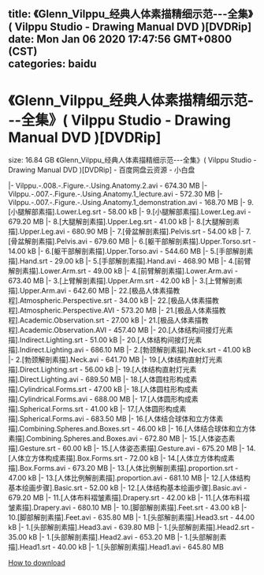 
title: 《Glenn_Vilppu_经典人体素描精细示范---全集》( Vilppu Studio - Drawing Manual DVD )[DVDRip]
date: Mon Jan 06 2020 17:47:56 GMT+0800 (CST)    
categories: baidu
---

# 《Glenn_Vilppu_经典人体素描精细示范---全集》( Vilppu Studio - Drawing Manual DVD )[DVDRip]
size: 16.84 GB
 《Glenn_Vilppu_经典人体素描精细示范---全集》( Vilppu Studio - Drawing Manual DVD )[DVDRip] - 百度网盘云资源 - 小白盘
 
|- Vilppu.-.008.-.Figure.-.Using.Anatomy.2.avi - 674.30 MB
|- Vilppu.-.007.-.Figure.-.Using.Anatomy.1_lecture.avi - 572.30 MB
|- Vilppu.-.007.-.Figure.-.Using.Anatomy.1_demonstration.avi - 168.70 MB
|- 9.[小腿解部素描].Lower.Leg.srt - 58.00 kB
|- 9.[小腿解部素描].Lower.Leg.avi - 679.20 MB
|- 8.[大腿解剖素描].Upper.Leg.srt - 41.00 kB
|- 8.[大腿解剖素描].Upper.Leg.avi - 680.90 MB
|- 7.[骨盆解剖素描].Pelvis.srt - 54.00 kB
|- 7.[骨盆解剖素描].Pelvis.avi - 679.60 MB
|- 6.[躯干部解剖素描].Upper.Torso.srt - 14.00 kB
|- 6.[躯干部解剖素描].Upper.Torso.avi - 544.60 MB
|- 5.[手部解剖素描].Hand.srt - 29.00 kB
|- 5.[手部解剖素描].Hand.avi - 468.90 MB
|- 4.[前臂解剖素描].Lower.Arm.srt - 49.00 kB
|- 4.[前臂解剖素描].Lower.Arm.avi - 673.40 MB
|- 3.[上臂解剖素描].Upper.Arm.srt - 42.00 kB
|- 3.[上臂解剖素描].Upper.Arm.avi - 642.60 MB
|- 22.[极品人体素描教程].Atmospheric.Perspective.srt - 34.00 kB
|- 22.[极品人体素描教程].Atmospheric.Perspective.AVI - 573.20 MB
|- 21.[极品人体素描教程].Academic.Observation.srt - 27.00 kB
|- 21.[极品人体素描教程].Academic.Observation.AVI - 457.40 MB
|- 20.[人体结构间接灯光素描].Indirect.Lighting.srt - 51.00 kB
|- 20.[人体结构间接灯光素描].Indirect.Lighting.avi - 686.10 MB
|- 2.[勃颈解剖素描].Neck.srt - 41.00 kB
|- 2.[勃颈解剖素描].Neck.avi - 641.70 MB
|- 19.[人体结构直射灯光素描].Direct.Lighting.srt - 56.00 kB
|- 19.[人体结构直射灯光素描].Direct.Lighting.avi - 689.50 MB
|- 18.[人体圆柱形构成素描].Cylindrical.Forms.srt - 47.00 kB
|- 18.[人体圆柱形构成素描].Cylindrical.Forms.avi - 688.00 MB
|- 17.[人体圆形构成素描].Spherical.Forms.srt - 41.00 kB
|- 17.[人体圆形构成素描].Spherical.Forms.avi - 683.50 MB
|- 16.[人体结合球体和立方体素描].Combining.Spheres.and.Boxes.srt - 46.00 kB
|- 16.[人体结合球体和立方体素描].Combining.Spheres.and.Boxes.avi - 672.80 MB
|- 15.[人体姿态素描].Gesture.srt - 60.00 kB
|- 15.[人体姿态素描].Gesture.avi - 675.20 MB
|- 14.[人体立方体构成素描].Box.Forms.srt - 72.00 kB
|- 14.[人体立方体构成素描].Box.Forms.avi - 673.20 MB
|- 13.[人体比例解剖素描].proportion.srt - 47.00 kB
|- 13.[人体比例解剖素描].proportion.avi - 681.10 MB
|- 12.[人体结构基本绘画步骤].Basic.srt - 52.00 kB
|- 12.[人体结构基本绘画步骤].Basic.avi - 679.20 MB
|- 11.[人体布料褶皱素描].Drapery.srt - 42.00 kB
|- 11.[人体布料褶皱素描].Drapery.avi - 680.10 MB
|- 10.[脚部解剖素描].Feet.srt - 43.00 kB
|- 10.[脚部解剖素描].Feet.avi - 635.80 MB
|- 1.[头部解剖素描].Head3.srt - 44.00 kB
|- 1.[头部解剖素描].Head3.avi - 639.80 MB
|- 1.[头部解剖素描].Head2.srt - 35.00 kB
|- 1.[头部解剖素描].Head2.avi - 653.20 MB
|- 1.[头部解剖素描].Head1.srt - 40.00 kB
|- 1.[头部解剖素描].Head1.avi - 645.80 MB

[How to download](https://bpcam.bemobtrk.com/go/2ceec3aa-1ca2-46d6-b9ff-aaa5c184517c?jno=1527)